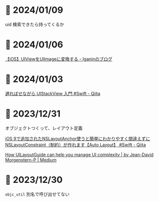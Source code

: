 # 📝 2024/01/09

uid 検索できたら持ってくるか

# 📝 2024/01/06

[【iOS】UIViewをUIImageに変換する - Iganinのブログ](https://iganin.hatenablog.com/entry/2020/05/11/070950)


# 📝 2024/01/03

[遅ればせながら UIStackView 入門 #Swift - Qiita](https://qiita.com/tasanobu/items/6908c956b758547ccf6c)


# 📝 2023/12/31

オブジェクトつくって、レイアウト定義

[iOS 9で追加されたNSLayoutAnchor使うと簡単にわかりやすく間違えずにNSLayoutConstraint（制約）が作れます【Auto Layout】 #Swift - Qiita](https://qiita.com/yucovin/items/4bebcc7a8b1088b374c9)


[How UILayoutGuide can help you manage UI complexity | by Jean-David Morgenstern-P | Medium](https://jeandavidpeirolo.medium.com/how-uilayoutguide-can-help-you-manage-ui-complexity-8e911c9bcdd7)

# 📝 2023/12/30

`objc_util` 別名で呼び出せてない
